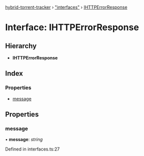 [hybrid-torrent-tracker](../README.md) › ["interfaces"](../modules/_interfaces_.md) › [IHTTPErrorResponse](_interfaces_.ihttperrorresponse.md)

# Interface: IHTTPErrorResponse

## Hierarchy

* **IHTTPErrorResponse**

## Index

### Properties

* [message](_interfaces_.ihttperrorresponse.md#message)

## Properties

###  message

• **message**: *string*

Defined in interfaces.ts:27

